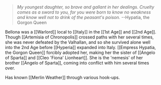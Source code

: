 >*My youngest daughter, so brave and gallant in her dealings. Cruelty comes as a sword to you, for you were born to know no weakness and know well not to drink of the peasant's poison.* --Hypatia, the Gorgon Queen

Bellona was a [[Warlord]] local to [[Italy]] in the [[1st Age]] and [[2nd Age]]. Though [[Artemisia of Chronopolis]] crossed paths with her several times, she was never defeated by the Valhallan, and so she survived alone well into the 2nd Age before [[Hyperia]] expanded into Italy. [[Empress Hypatia, the Gorgon Queen]] forcibly adopted her, making her the sister of [[Angelo of Sparta]] and [[Cleo 'Fiona' Lionheart]]. She is the 'nemesis' of her brother [[Angelo of Sparta]], coming into conflict with him several times over.

Has known [[Merlin Weather]] through various hook-ups.